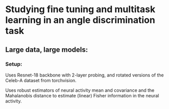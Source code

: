 # Studying fine tuning and multitask learning in an angle discrimination task

## Large data, large models:

### Setup:
Uses Resnet-18 backbone with 2-layer probing, and rotated versions of the Celeb-A dataset from torchvision.

Uses robust estimators of neural activity mean and covariance and the Mahalanobis distance to estimate (linear) Fisher information in the neural activity.
